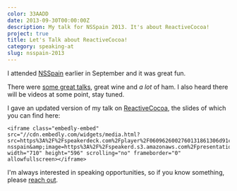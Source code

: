```yaml
---
color: 33AADD
date: 2013-09-30T00:00:00Z
description: My talk for NSSpain 2013. It's about ReactiveCocoa!
project: true
title: Let's Talk about ReactiveCocoa!
category: speaking-at
slug: nsspain-2013
---
```


I attended [NSSpain] earlier in September and it was great fun.

There were [some great talks][list], great wine and _a lot_ of ham.
I also heard there will be videos at some point, stay tuned.

I gave an updated version of my talk on [ReactiveCocoa], the slides of which you can
find here:

<div class="embed rich speaker deck">
    <style type="text/css" scoped>
        .embed:after {
            padding-top: 83.94366197183099% !important;
        }
    </style>

    <iframe class="embedly-embed" src="//cdn.embedly.com/widgets/media.html?src=https%3A%2F%2Fspeakerdeck.com%2Fplayer%2F0609626002760131861306d91cdad90b&amp;url=https%3A%2F%2Fspeakerdeck.com%2Frobb%2Freactivecocoa-nsspain&amp;image=https%3A%2F%2Fspeakerd.s3.amazonaws.com%2Fpresentations%2F0609626002760131861306d91cdad90b%2Fslide_0.jpg&amp;key=01b95e9d4bd648fbb64752457c12935d&amp;type=text%2Fhtml&amp;schema=speakerdeck" width="710" height="596" scrolling="no" frameborder="0" allowfullscreen></iframe>
</div>

I'm always interested in speaking opportunities, so if you know something,
please [reach out](mailto:robb@robb.is).

[NSSpain]: http://nsspain.com/
[list]: https://github.com/NSSpain/NSSpain-Summaries/blob/master/2013.md
[ReactiveCocoa]: https://github.com/ReactiveCocoa/ReactiveCocoa
